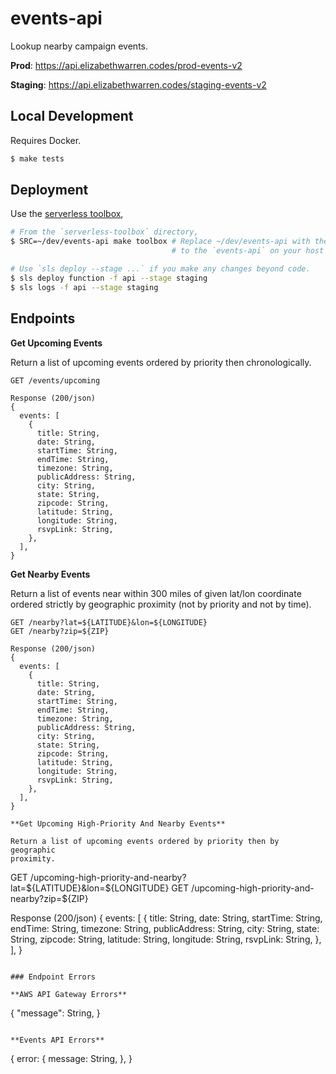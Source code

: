 # events-api

Lookup nearby campaign events.

**Prod**: https://api.elizabethwarren.codes/prod-events-v2

**Staging**: https://api.elizabethwarren.codes/staging-events-v2

## Local Development

Requires Docker.

```sh
$ make tests
```

## Deployment

Use the [serverless toolbox](https://github.com/Elizabeth-Warren/serverless-toolbox),

```sh
# From the `serverless-toolbox` directory,
$ SRC=~/dev/events-api make toolbox # Replace ~/dev/events-api with the path
                                    # to the `events-api` on your host machine.

# Use `sls deploy --stage ...` if you make any changes beyond code.
$ sls deploy function -f api --stage staging
$ sls logs -f api --stage staging
```

## Endpoints

**Get Upcoming Events**

Return a list of upcoming events ordered by priority then chronologically.

```
GET /events/upcoming

Response (200/json)
{
  events: [
    {
      title: String,
      date: String,
      startTime: String,
      endTime: String,
      timezone: String,
      publicAddress: String,
      city: String,
      state: String,
      zipcode: String,
      latitude: String,
      longitude: String,
      rsvpLink: String,
    },
  ],
}
```

**Get Nearby Events**

Return a list of events near within 300 miles of given lat/lon coordinate ordered strictly by geographic proximity (not by priority and not by time).

```
GET /nearby?lat=${LATITUDE}&lon=${LONGITUDE}
GET /nearby?zip=${ZIP}

Response (200/json)
{
  events: [
    {
      title: String,
      date: String,
      startTime: String,
      endTime: String,
      timezone: String,
      publicAddress: String,
      city: String,
      state: String,
      zipcode: String,
      latitude: String,
      longitude: String,
      rsvpLink: String,
    },
  ],
}

**Get Upcoming High-Priority And Nearby Events**

Return a list of upcoming events ordered by priority then by geographic
proximity.

```
GET /upcoming-high-priority-and-nearby?lat=${LATITUDE}&lon=${LONGITUDE}
GET /upcoming-high-priority-and-nearby?zip=${ZIP}

Response (200/json)
{
  events: [
    {
      title: String,
      date: String,
      startTime: String,
      endTime: String,
      timezone: String,
      publicAddress: String,
      city: String,
      state: String,
      zipcode: String,
      latitude: String,
      longitude: String,
      rsvpLink: String,
    },
  ],
}
```

### Endpoint Errors

**AWS API Gateway Errors**

```
{
  "message": String,
}
```

**Events API Errors**

```
{
  error: {
    message: String,
  },
}
```
